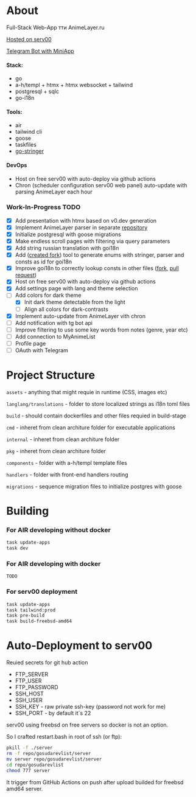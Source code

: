 # About

Full-Stack Web-App тти AnimeLayer.ru

[Hosted on serv00](https://dmji.serv00.net/animelayer)

[Telegram Bot with MiniApp](https://t.me/MyMediaNotifyBot/web)

#### Stack:

* go
* a-h/templ + htmx + htmx websocket + tailwind
* postgresql + sqlc
* go-i18n

#### Tools:

* air
* tailwind cli
* goose
* taskfiles
* [go-stringer](https://github.com/dmji/go-stringer "stringer fork for enums")

#### DevOps

* Host on free serv00 with auto-deploy via github actions
* Chron (scheduler configuration serv00 web panel) auto-update with parsing AnimeLayer each hour

### Work-In-Progress TODO

* [X] Add presentation with htmx based on v0.dev generation
* [X] Implement AnimeLayer parser in separate [repository](https://github.com/dmji/go-animelayer-parser)
* [X] Initialize postgresql with goose migrations
* [X] Make endless scroll pages with filtering via query parameters
* [X] Add string russian translation with goi18n
* [X] Add ([created fork](https://github.com/dmji/go-stringer)) tool to generate enums with stringer, parser and consts as id for goi18n
* [X] Improve goi18n to correctly lookup consts in other files ([fork](https://github.com/dmji/go-i18n/tree/main), [pull request](https://github.com/nicksnyder/go-i18n/pull/355))
* [X] Host on free serv00 with auto-deploy via github actions
* [X] Add settings page with lang and theme selection
* [ ] Add colors for dark theme
  * [X] Init dark theme detectable from the light
  * [ ] Align all colors for dark-contrasts
* [X] Implement auto-update from AnimeLayer vith chron
* [ ] Add notification with tg bot api
* [ ] Improve filtering to use some key words from notes (genre, year etc)
* [ ] Add connection to MyAnimeList
* [ ] Profile page
* [ ] OAuth with Telegram

# Project Structure

`assets` - anything that might requie in runtime (CSS, images etc)

`langlang/translations` - folder to store localized strings as i18n toml files

`build` - should contain dockerfiles and other files requied in build-stage

`cmd` - inheret from clean architure folder for executable applications

`internal` - inheret from clean architure folder

`pkg` - inheret from clean architure folder

`components` - folder with a-h/templ template files

`handlers` - folder with front-end handlers routing

`migrations` - sequence migration files to initialize postgres with goose

# Building

### For AIR developing without docker

```bash
task update-apps
task dev
```

### For AIR developing with docker

```
TODO
```

### For serv00 deployment

```bash
task update-apps
task tailwind:prod
task pre-build
task build-freebsd-amd64
```

# Auto-Deployment to serv00

Reuied secrets for git hub action

* FTP_SERVER
* FTP_USER
* FTP_PASSWORD
* SSH_HOST
* SSH_USER
* SSH_KEY      - raw private ssh-key (password not work for me)
* SSH_PORT     - by default it`s 22

serv00 using freebsd on free servers so docker is not an option.

So I crafted restart.bash in root of ssh (or ftp):

```bash
pkill -f ./server
rm -f repo/gosudarevlist/server
mv server repo/gosudarevlist/server
cd repo/gosudarevlist
chmod 777 server
```

It trigger from GitHub Actions on push after upload builded for freebsd amd64 server.
